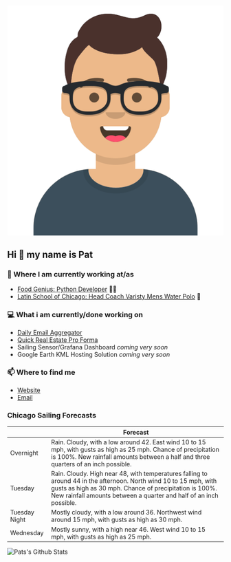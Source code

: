 [![Social banner for p-j-falconer](https://raw.githubusercontent.com/P-J-FALCONER/P-J-FALCONER/master/assets/avataaars.svg)](https://patfalconer.com/)
## Hi :wave: my name is Pat

### 💼 Where I am currently working at/as
- [Food Genius: Python Developer](https://getfoodgenius.com/) 🍔🐍
- [Latin School of Chicago: Head Coach Varisty Mens Water Polo](https://www.latinschool.org/) 🤽


### 💻 What i am currently/done working on
 - [Daily Email Aggregator](https://github.com/P-J-FALCONER/dott_daily_mail)
 - [Quick Real Estate Pro Forma](https://github.com/P-J-FALCONER/henry)
 - Sailing Sensor/Grafana Dashboard *coming very soon*
 - Google Earth KML Hosting Solution *coming very soon*

### 📫 Where to find me
 - [Website](https://patfalconer.com/)
 - [Email](mailto:patrick.j.falconer@gmail.com)


### Chicago Sailing Forecasts
|   | Forecast  |
|---|---|
| Overnight | Rain. Cloudy, with a low around 42. East wind 10 to 15 mph, with gusts as high as 25 mph. Chance of precipitation is 100%. New rainfall amounts between a half and three quarters of an inch possible. |
| Tuesday | Rain. Cloudy. High near 48, with temperatures falling to around 44 in the afternoon. North wind 10 to 15 mph, with gusts as high as 30 mph. Chance of precipitation is 100%. New rainfall amounts between a quarter and half of an inch possible. |
| Tuesday Night | Mostly cloudy, with a low around 36. Northwest wind around 15 mph, with gusts as high as 30 mph. |
| Wednesday | Mostly sunny, with a high near 46. West wind 10 to 15 mph, with gusts as high as 25 mph. |

![Pats's Github Stats](https://github-readme-stats.vercel.app/api?username=p-j-falconer&show_icons=true&theme=radical)
